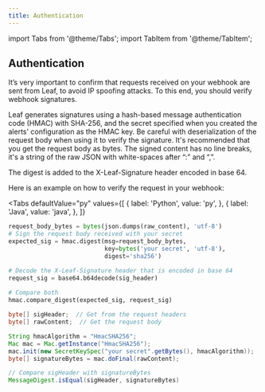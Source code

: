 ```yaml
---
title: Authentication
---
```


import Tabs from '@theme/Tabs';
import TabItem from '@theme/TabItem';

## Authentication

It’s very important to confirm that requests received on your webhook are sent from Leaf, to avoid IP spoofing attacks.
To this end, you should verify webhook signatures.

Leaf generates signatures using a hash-based message authentication code (HMAC) with SHA-256, and 
the secret specified when you created the alerts' configuration as the HMAC key.
Be careful with deserialization of the request body when using it to verify the signature. It's recommended that you get the request body as bytes. The signed content has no line breaks, it's a string of the raw JSON with white-spaces after “:” and “,”.

The digest is added to the X-Leaf-Signature header encoded in base 64.

Here is an example on how to verify the request in your webhook:

<Tabs
  defaultValue="py"
  values={[
    { label: 'Python', value: 'py', },
    { label: 'Java', value: 'java', },
  ]}
>
  <TabItem value="py">

```py
request_body_bytes = bytes(json.dumps(raw_content), 'utf-8')
# Sign the request body received with your secret
expected_sig = hmac.digest(msg=request_body_bytes,
                           key=bytes('your secret', 'utf-8'),
                           digest='sha256')

# Decode the X-Leaf-Signature header that is encoded in base 64
request_sig = base64.b64decode(sig_header)
  
# Compare both
hmac.compare_digest(expected_sig, request_sig)
```

  </TabItem>

  <TabItem value="java">

  ```java
byte[] sigHeader;  // Get from the request headers
byte[] rawContent;  // Get the request body

String hmacAlgorithm = "HmacSHA256";
Mac mac = Mac.getInstance("HmacSHA256");
mac.init(new SecretKeySpec("your secret".getBytes(), hmacAlgorithm));
byte[] signatureBytes = mac.doFinal(rawContent);

// Compare sigHeader with signatureBytes
MessageDigest.isEqual(sigHeader, signatureBytes)
  ```

  </TabItem>
</Tabs>
